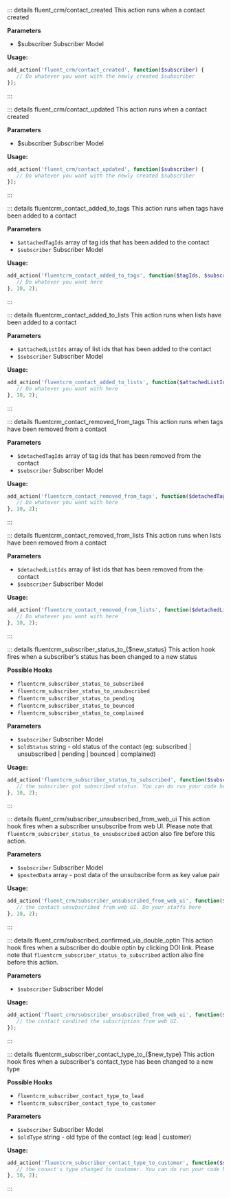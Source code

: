 ::: details fluent_crm/contact_created
This action runs when a contact created

**Parameters**
- $subscriber Subscriber Model

**Usage:**
```php 
add_action('fluent_crm/contact_created', function($subscriber) {
   // Do whatever you want with the newly created $subscriber
});
```
:::

::: details fluent_crm/contact_updated
This action runs when a contact created

**Parameters**
- $subscriber Subscriber Model

**Usage:**
```php 
add_action('fluent_crm/contact_updated', function($subscriber) {
   // Do whatever you want with the newly created $subscriber
});
```
:::

::: details fluentcrm_contact_added_to_tags
This action runs when tags have been added to a contact

**Parameters**
- `$attachedTagIds` array of tag ids that has been added to the contact
- `$subscriber` Subscriber Model

**Usage:**
```php 
add_action('fluentcrm_contact_added_to_tags', function($tagIds, $subscriber) {
   // Do whatever you want here
}, 10, 2);
```
:::

::: details fluentcrm_contact_added_to_lists
This action runs when lists have been added to a contact

**Parameters**
- `$attachedListIds` array of list ids that has been added to the contact
- `$subscriber` Subscriber Model

**Usage:**
```php 
add_action('fluentcrm_contact_added_to_lists', function($attachedListIds, $subscriber) {
   // Do whatever you want with here
}, 10, 2);
```
:::

::: details fluentcrm_contact_removed_from_tags
This action runs when tags have been removed from a contact

**Parameters**
- `$detachedTagIds` array of tag ids that has been removed from the contact
- `$subscriber` Subscriber Model

**Usage:**
```php 
add_action('fluentcrm_contact_removed_from_tags', function($detachedTagIds, $subscriber) {
   // Do whatever you want with here
}, 10, 2);
```
:::

::: details fluentcrm_contact_removed_from_lists
This action runs when lists have been removed from a contact

**Parameters**
- `$detachedListIds` array of list ids that has been removed from the contact
- `$subscriber` Subscriber Model

**Usage:**
```php 
add_action('fluentcrm_contact_removed_from_lists', function($detachedListIds, $subscriber) {
   // Do whatever you want with here
}, 10, 2);
```
:::

::: details fluentcrm_subscriber_status_to_{$new_status}
This action hook fires when a subscriber's status has been changed to a new status

**Possible Hooks**
- `fluentcrm_subscriber_status_to_subscribed`
- `fluentcrm_subscriber_status_to_unsubscribed`
- `fluentcrm_subscriber_status_to_pending`
- `fluentcrm_subscriber_status_to_bounced`
- `fluentcrm_subscriber_status_to_complained`

**Parameters**
- `$subscriber` Subscriber Model
- `$oldStatus` string - old status of the contact (eg: subscribed |
  unsubscribed | pending | bounced | complained)

**Usage:**
```php 
add_action('fluentcrm_subscriber_status_to_subscribed', function($subscriber, $oldStatus) {
   // the subscriber got subscribed status. You can do run your code here
}, 10, 2);
```
:::

::: details fluent_crm/subscriber_unsubscribed_from_web_ui
This action hook fires when a subscriber unsubscribe from web UI. Please note that `fluentcrm_subscriber_status_to_unsubscribed` action also fire before this action.

**Parameters**
- `$subscriber` Subscriber Model
- `$postedData` array - post data of the unsubscribe form as key value pair

**Usage:**
```php 
add_action('fluent_crm/subscriber_unsubscribed_from_web_ui', function($subscriber, $data) {
   // the contact unsubscribed from web UI. Do your staffs here
}, 10, 2);
```
:::

::: details fluent_crm/subscribed_confirmed_via_double_optin
This action hook fires when a subscriber do double optin by clicking DOI link. Please note that `fluentcrm_subscriber_status_to_subscribed` action also fire before this action.

**Parameters**
- `$subscriber` Subscriber Model

**Usage:**
```php 
add_action('fluent_crm/subscriber_unsubscribed_from_web_ui', function($subscriber) {
   // the contact condired the subscription from web UI.
});
```
:::

::: details fluentcrm_subscriber_contact_type_to_{$new_type}
This action hook fires when a subscriber's contact_type has been changed to a new type

**Possible Hooks**
- `fluentcrm_subscriber_contact_type_to_lead`
- `fluentcrm_subscriber_contact_type_to_customer`

**Parameters**
- `$subscriber` Subscriber Model
- `$oldType` string - old type of the contact (eg: lead | customer)

**Usage:**
```php 
add_action('fluentcrm_subscriber_contact_type_to_customer', function($subscriber, $oldType) {
   // the conact's type changed to customer. You can do run your code here
}, 10, 2);
```
:::
